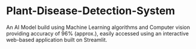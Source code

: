 # Plant-Disease-Detection-System
An AI Model build using Machine Learning algorithms and Computer vision providing accuracy of 96% (approx.), easily accessed using an interactive web-based application built on Streamlit.
